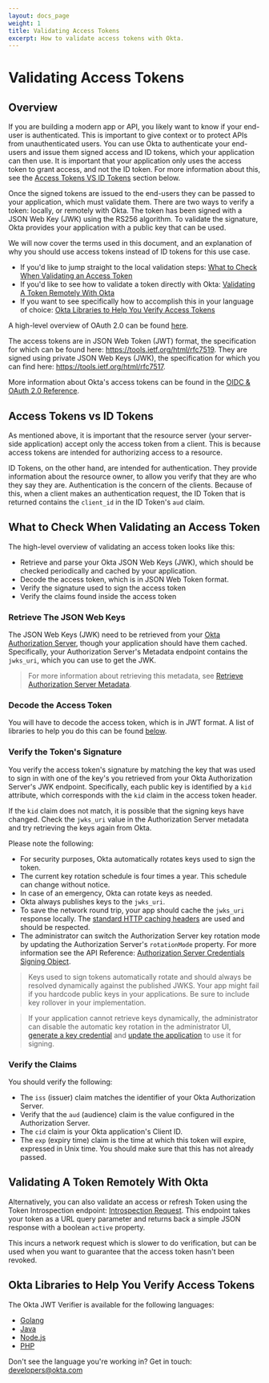 ```yaml
---
layout: docs_page
weight: 1
title: Validating Access Tokens
excerpt: How to validate access tokens with Okta.
---
```


# Validating Access Tokens

## Overview

If you are building a modern app or API, you likely want to know if your end-user is authenticated. This is important to give context or to protect APIs from unauthenticated users. You can use Okta to authenticate your end-users and issue them signed access and ID tokens, which your application can then use. It is important that your application only uses the access token to grant access, and not the ID token. For more information about this, see the [Access Tokens VS ID Tokens](#access-tokens-vs-id-tokens) section below.

Once the signed tokens are issued to the end-users they can be passed to your application, which must validate them. There are two ways to verify a token: locally, or remotely with Okta. The token has been signed with a JSON Web Key (JWK) using the RS256 algorithm. To validate the signature, Okta provides your application with a public key that can be used.

We will now cover the terms used in this document, and an explanation of why you should use access tokens instead of ID tokens for this use case.

- If you'd like to jump straight to the local validation steps: [What to Check When Validating an Access Token](#what-to-check-when-validating-an-access-token)
- If you'd like to see how to validate a token directly with Okta: [Validating A Token Remotely With Okta](#validating-a-token-remotely-with-okta)
- If you want to see specifically how to accomplish this in your language of choice: [Okta Libraries to Help You Verify Access Tokens](#okta-libraries-to-help-you-verify-access-tokens)

A high-level overview of OAuth 2.0 can be found [here](/authentication-guide/auth-overview/#oauth-20).

The access tokens are in JSON Web Token (JWT) format, the specification for which can be found here: <https://tools.ietf.org/html/rfc7519>. They are signed using private JSON Web Keys (JWK), the specification for which you can find here: <https://tools.ietf.org/html/rfc7517>.

More information about Okta's access tokens can be found in the [OIDC & OAuth 2.0 Reference](/docs/api/resources/oidc#access-token).

## Access Tokens vs ID Tokens

As mentioned above, it is important that the resource server (your server-side application) accept only the access token from a client. This is because access tokens are intended for authorizing access to a resource.

ID Tokens, on the other hand, are intended for authentication. They provide information about the resource owner, to allow you verify that they are who they say they are. Authentication is the concern of the clients. Because of this, when a client makes an authentication request, the ID Token that is returned contains the `client_id` in the ID Token's `aud` claim.

## What to Check When Validating an Access Token

The high-level overview of validating an access token looks like this:

- Retrieve and parse your Okta JSON Web Keys (JWK), which should be checked periodically and cached by your application.
- Decode the access token, which is in JSON Web Token format.
- Verify the signature used to sign the access token
- Verify the claims found inside the access token

### Retrieve The JSON Web Keys

The JSON Web Keys (JWK) need to be retrieved from your [Okta Authorization Server](/authentication-guide/implementing-authentication/set-up-authz-server), though your application should have them cached. Specifically, your Authorization Server's Metadata endpoint contains the `jwks_uri`, which you can use to get the JWK.

> For more information about retrieving this metadata, see [Retrieve Authorization Server Metadata](/docs/api/resources/oidc#well-knownoauth-authorization-server).

### Decode the Access Token

You will have to decode the access token, which is in JWT format. A list of libraries to help you do this can be found [below](#okta-libraries-to-help-you-verify-access-tokens).

### Verify the Token's Signature

You verify the access token's signature by matching the key that was used to sign in with one of the key's you retrieved from your Okta Authorization Server's JWK endpoint. Specifically, each public key is identified by a `kid` attribute, which corresponds with the `kid` claim in the access token header.

If the `kid` claim does not match, it is possible that the signing keys have changed. Check the `jwks_uri` value in the Authorization Server metadata and try retrieving the keys again from Okta.

Please note the following:

- For security purposes, Okta automatically rotates keys used to sign the token.
- The current key rotation schedule is four times a year. This schedule can change without notice.
- In case of an emergency, Okta can rotate keys as needed.
- Okta always publishes keys to the `jwks_uri`.
- To save the network round trip, your app should cache the `jwks_uri` response locally. The [standard HTTP caching headers](https://developer.mozilla.org/en-US/docs/Web/HTTP/Headers/Cache-Control) are used and should be respected.
- The administrator can switch the Authorization Server key rotation mode by updating the Authorization Server's `rotationMode` property. For more information see the API Reference: [Authorization Server Credentials Signing Object](/docs/api/resources/authorization-servers#credentials-object).

> Keys used to sign tokens automatically rotate and should always be resolved dynamically against the published JWKS. Your app might fail if you hardcode public keys in your applications. Be sure to include key rollover in your implementation.

> If your application cannot retrieve keys dynamically, the administrator can disable the automatic key rotation in the administrator UI, [generate a key credential](/docs/api/resources/apps#generate-new-application-key-credential) and [update the application](/docs/api/resources/apps#update-key-credential-for-application) to use it for signing.

### Verify the Claims

You should verify the following:

- The `iss` (issuer) claim matches the identifier of your Okta Authorization Server.
- Verify that the `aud` (audience) claim is the value configured in the Authorization Server.
- The `cid` claim is your Okta application's Client ID.
- The `exp` (expiry time) claim is the time at which this token will expire, expressed in Unix time. You should make sure that this has not already passed.

## Validating A Token Remotely With Okta

Alternatively, you can also validate an access or refresh Token using the Token Introspection endpoint: [Introspection Request](/docs/api/resources/oidc#introspect). This endpoint takes your token as a URL query parameter and returns back a simple JSON response with a boolean `active` property.

This incurs a network request which is slower to do verification, but can be used when you want to guarantee that the access token hasn't been revoked.

## Okta Libraries to Help You Verify Access Tokens

The Okta JWT Verifier is available for the following languages:

- [Golang](https://github.com/okta/okta-jwt-verifier-golang)
- [Java](https://github.com/okta/okta-jwt-verifier-java)
- [Node.js](https://github.com/okta/okta-oidc-js/tree/master/packages/jwt-verifier)
- [PHP](https://github.com/okta/okta-jwt-verifier-php)

Don't see the language you're working in? Get in touch: <developers@okta.com>
